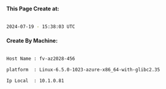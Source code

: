 
   
#### This Page Create at:

```bash

2024-07-19 - 15:38:03 UTC

```

#### Create By Machine:

```bash

Host Name : fv-az2028-456

platform  : Linux-6.5.0-1023-azure-x86_64-with-glibc2.35

Ip Local  : 10.1.0.81

```

